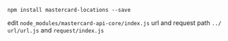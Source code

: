 `npm install mastercard-locations --save`

edit `node_modules/mastercard-api-core/index.js` url and request path `../` `url/url.js` and `request/index.js`